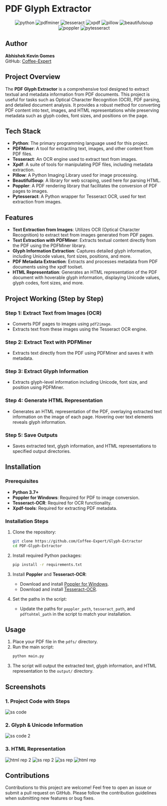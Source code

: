 # PDF Glyph Extractor



<div align="center">
    <img src="https://img.shields.io/badge/-Python-black?style=for-the-badge&logoColor=white&logo=python&color=3776AB" alt="python" />
    <img src="https://img.shields.io/badge/-PDFMiner-black?style=for-the-badge&logoColor=white&color=FFD43B" alt="pdfminer" />
    <img src="https://img.shields.io/badge/-Tesseract-black?style=for-the-badge&logoColor=white&color=5A5A5A" alt="tesseract" />
    <img src="https://img.shields.io/badge/-Xpdf-black?style=for-the-badge&logoColor=white&color=DD4814" alt="xpdf" />
    <img src="https://img.shields.io/badge/-Pillow-black?style=for-the-badge&logoColor=white&color=37A9CA" alt="pillow" />
    <img src="https://img.shields.io/badge/-BeautifulSoup-black?style=for-the-badge&logoColor=white&color=FFA500" alt="beautifulsoup" />
    <img src="https://img.shields.io/badge/-Poppler-black?style=for-the-badge&logoColor=white&color=FF9900" alt="poppler" />
    <img src="https://img.shields.io/badge/-Pytesseract-black?style=for-the-badge&logoColor=white&color=5F6368" alt="pytesseract" />
</div>



## Author
**Abhishek Kevin Gomes**  
GitHub: [Coffee-Expert](https://github.com/Coffee-Expert)

## Project Overview
The **PDF Glyph Extractor** is a comprehensive tool designed to extract textual and metadata information from PDF documents. This project is useful for tasks such as Optical Character Recognition (OCR), PDF parsing, and detailed document analysis. It provides a robust method for converting PDF content into text, images, and HTML representations while preserving metadata such as glyph codes, font sizes, and positions on the page.

## Tech Stack
- **Python**: The primary programming language used for this project.
- **PDFMiner**: A tool for extracting text, images, and other content from PDF files.
- **Tesseract**: An OCR engine used to extract text from images.
- **Xpdf**: A suite of tools for manipulating PDF files, including metadata extraction.
- **Pillow**: A Python Imaging Library used for image processing.
- **BeautifulSoup**: A library for web scraping, used here for parsing HTML.
- **Poppler**: A PDF rendering library that facilitates the conversion of PDF pages to images.
- **Pytesseract**: A Python wrapper for Tesseract OCR, used for text extraction from images.

## Features
- **Text Extraction from Images**: Utilizes OCR (Optical Character Recognition) to extract text from images generated from PDF pages.
- **Text Extraction with PDFMiner**: Extracts textual content directly from the PDF using the PDFMiner library.
- **Glyph Information Extraction**: Captures detailed glyph information, including Unicode values, font sizes, positions, and more.
- **PDF Metadata Extraction**: Extracts and processes metadata from PDF documents using the xpdf toolset.
- **HTML Representation**: Generates an HTML representation of the PDF document with hoverable glyph information, displaying Unicode values, glyph codes, font sizes, and more.

## Project Working (Step by Step)
### Step 1: Extract Text from Images (OCR)
- Converts PDF pages to images using `pdf2image`.
- Extracts text from these images using the Tesseract OCR engine.

### Step 2: Extract Text with PDFMiner
- Extracts text directly from the PDF using PDFMiner and saves it with metadata.

### Step 3: Extract Glyph Information
- Extracts glyph-level information including Unicode, font size, and position using PDFMiner.

### Step 4: Generate HTML Representation
- Generates an HTML representation of the PDF, overlaying extracted text information on the image of each page. Hovering over text elements reveals glyph information.

### Step 5: Save Outputs
- Saves extracted text, glyph information, and HTML representations to specified output directories.

## Installation
### Prerequisites
- **Python 3.7+**
- **Poppler for Windows**: Required for PDF to image conversion.
- **Tesseract-OCR**: Required for OCR functionality.
- **Xpdf-tools**: Required for extracting PDF metadata.

### Installation Steps
1. Clone the repository:
    ```bash
    git clone https://github.com/Coffee-Expert/Glyph-Extractor
    cd PDF-Glyph-Extractor
    ```
2. Install required Python packages:
    ```bash
    pip install -r requirements.txt
    ```
3. Install **Poppler** and **Tesseract-OCR**:
    - Download and install [Poppler for Windows](http://blog.alivate.com.au/poppler-windows/).
    - Download and install [Tesseract-OCR](https://github.com/tesseract-ocr/tesseract).

4. Set the paths in the script:
    - Update the paths for `poppler_path`, `tesseract_path`, and `pdftohtml_path` in the script to match your installation.

## Usage
1. Place your PDF file in the `pdfs/` directory.
2. Run the main script:
    ```bash
    python main.py
    ```
3. The script will output the extracted text, glyph information, and HTML representation to the `output/` directory.

## Screenshots
### 1. Project Code with Steps
![ss code](https://github.com/user-attachments/assets/d80eb57d-dea9-4a75-9d72-359162b9102e)


### 2. Glyph & Unicode Information
![ss code 2](https://github.com/user-attachments/assets/d2e98312-89f1-4f94-8a94-5c0974ad61f5)


### 3. HTML Representation
![html rep 2](https://github.com/user-attachments/assets/6720b9fb-2597-47c7-b3a3-eb0b7ed8e0f1)
![ss rep 2](https://github.com/user-attachments/assets/870c2b7f-809f-4db2-93dc-f6d496802122)
![ss rep](https://github.com/user-attachments/assets/1e4a8ce8-7ba7-479b-bea0-5568f046c3f5)
![html rep](https://github.com/user-attachments/assets/db8fe808-e6a7-4786-9e40-c49bdbdb2f53)



## Contributions
Contributions to this project are welcome! Feel free to open an issue or submit a pull request on GitHub. Please follow the contribution guidelines when submitting new features or bug fixes.

